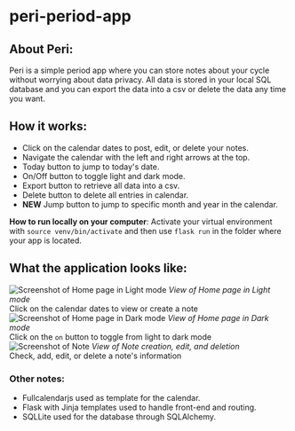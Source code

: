 # peri-period-app
## About Peri:
Peri is a simple period app where you can store notes about your cycle without worrying about data privacy. All data is stored in your local SQL database and you can export the data into a csv or delete the data any time you want.

## How it works:
- Click on the calendar dates to post, edit, or delete your notes.
- Navigate the calendar with the left and right arrows at the top.
- Today button to jump to today's date.
- On/Off button to toggle light and dark mode.
- Export button to retrieve all data into a csv.
- Delete button to delete all entries in calendar.
- **NEW** Jump button to jump to specific month and year in the calendar.

**How to run locally on your computer**: Activate your virtual environment with `source venv/bin/activate` and then use `flask run` in the folder where your app is located.

## What the application looks like:
![Screenshot of Home page in Light mode](https://imgur.com/bhjpGSJ.jpg)
_View of Home page in Light mode_\
Click on the calendar dates to view or create a note
![Screenshot of Home page in Dark mode](https://imgur.com/WLeJsjF.jpg)
_View of Home page in Dark mode_\
Click on the `on` button to toggle from light to dark mode
![Screenshot of Note](https://imgur.com/0n47ZXQ.jpg)
_View of Note creation, edit, and deletion_\
Check, add, edit, or delete a note's information

### Other notes:
- Fullcalendarjs used as template for the calendar.
- Flask with Jinja templates used to handle front-end and routing.
- SQLLite used for the database through SQLAlchemy.
